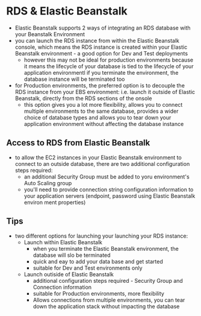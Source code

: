 # RDS & Elastic Beanstalk
- Elastic Beanstalk supports 2 ways of integrating an RDS database with your Beanstalk Environment
- you can launch the RDS instance from within the Elastic Beanstalk console, which means the RDS instance is created within your Elastic Beanstalk environment - a good option for Dev and Test deployments
  - however this may not be ideal for production environments because it means the lifecycle of your database is tied to the lifecycle of your application environmentl if you terminate the environment, the database instance will be terminated too
- for Production environments, the preferred option is to decouple the RDS instance from your EBS environment: i.e. launch it outside of Elastic Beanstalk, directly from the RDS sections of the onsole
  - this option gives you a lot more flexibility, allows you to connect multiple environments to the same database, provides a wider choice of database types and allows you to tear down your application environment without affecting the database instance
  
## Access to RDS from Elastic Beanstalk
- to allow the EC2 instances in your Elastic Beanstalk environment to connect to an outside database, there are two additional configuration steps required:
  - an additional Security Group must be added to yoru environment's Auto Scaling group
  - you'll need to provide connection string configuration information to your application servers (endpoint, password using Elastic Beanstalk environ ment properties)

## Tips
- two different options for launching your launching your RDS instance:
  - Launch within Elastic Beanstalk
    - when you terminate the Elastic Beanstalk environment, the database will slo be terminated
    - quick and eay to add your data base and get started
    - suitable for Dev and Test environments only
  - Launch outiside of Elastic Beanstalk
    - additional configuration steps required - Security Group and Connection information
    - suitable for Production environments, more flexibility
    - Allows connections from multiple environments, you can tear down the application stack without impacting the database